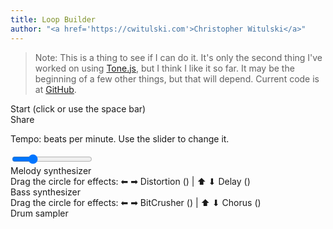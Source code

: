 ```yaml
---
title: Loop Builder
author: "<a href='https://cwitulski.com'>Christopher Witulski</a>"
---
```

<main>

>Note: This is a thing to see if I can do it. It's only the second thing I've worked on using <a href="https://tonejs.github.io/">Tone.js</a>, but I think I like it so far. It may be the beginning of a few other things, but that will depend. Current code is at [GitHub](https://github.com/cjwit/loopBuilder).

<div id="playButton">Start (click or use the space bar)</div>

<div id="shareButton">Share</div>

<div id="scaleSelector"></div>

<div class="loop">

<span class = "title">Tempo: <span id = "bpm-span"></span> beats per minute. Use the slider to change it.</span>

<div id="tempo-container">
  <input type="range" min="80" max="200" value="108" class="slider" id="tempo-slider">
</div>
</div>

<div id="melodyLoop" class="loop"><span class = "title">Melody synthesizer</span></div>

<div id="melodyEffects" class="effects"><span class = "title">Drag the circle for effects: &#11013; &#10145; Distortion (<span class = "effectValue"></span>) | &#11014; &#11015; Delay (<span class = "effectValue"></span>)</span></div>

<div id="bassLoop" class="loop"><span class = "title">Bass synthesizer</span></div>

<div id="bassEffects" class="effects"><span class = "title">Drag the circle for effects: &#11013; &#10145; BitCrusher (<span class = "effectValue"></span>) | &#11014; &#11015; Chorus (<span class = "effectValue"></span>)</span></div>

<div id="drumLoop" class="loop"><span class = "title">Drum sampler</span></div>

</main>

<script src="https://code.jquery.com/jquery-1.12.4.js"></script>
<script src="https://code.jquery.com/ui/1.12.1/jquery-ui.js"></script>
<script src="main.js"></script>
